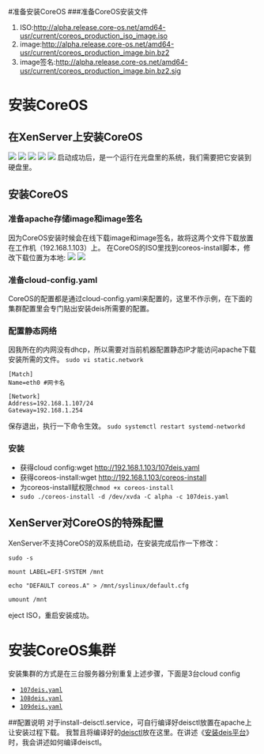 #准备安装CoreOS
###准备CoreOS安装文件
1. ISO:http://alpha.release.core-os.net/amd64-usr/current/coreos_production_iso_image.iso
2. image:http://alpha.release.core-os.net/amd64-usr/current/coreos_production_image.bin.bz2
3. image签名:http://alpha.release.core-os.net/amd64-usr/current/coreos_production_image.bin.bz2.sig

# 安装CoreOS
## 在XenServer上安装CoreOS
![](https://raw.githubusercontent.com/wiselyman/deis-installation/master/01resources/xenserver1.jpg)
![](https://raw.githubusercontent.com/wiselyman/deis-installation/master/01resources/xenserver2.jpg)
![](https://raw.githubusercontent.com/wiselyman/deis-installation/master/01resources/xenserver3.jpg)
![](https://raw.githubusercontent.com/wiselyman/deis-installation/master/01resources/xenserver4.jpg)
![](https://raw.githubusercontent.com/wiselyman/deis-installation/master/01resources/xenserver5.jpg)
启动成功后，是一个运行在光盘里的系统，我们需要把它安装到硬盘里。
## 安装CoreOS
### 准备apache存储image和image签名
因为CoreOS安装时候会在线下载image和image签名，故将这两个文件下载放置在工作机（192.168.1.103）上。
在CoreOS的ISO里找到coreos-install脚本，修改下载位置为本地:
![](https://raw.githubusercontent.com/wiselyman/deis-installation/master/01resources/coreos-install1.jpg)
![](https://raw.githubusercontent.com/wiselyman/deis-installation/master/01resources/coreos-install2.jpg)
### 准备cloud-config.yaml
CoreOS的配置都是通过cloud-config.yaml来配置的，这里不作示例，在下面的集群配置里会专门贴出安装deis所需要的配置。
### 配置静态网络
因我所在的内网没有dhcp，所以需要对当前机器配置静态IP才能访问apache下载安装所需的文件。
`sudo vi static.network  `
```
[Match]
Name=eth0 #网卡名

[Network]
Address=192.168.1.107/24
Gateway=192.168.1.254
```
保存退出，执行一下命令生效。
`sudo systemctl restart systemd-networkd`
### 安装
- 获得cloud config:wget http://192.168.1.103/107deis.yaml
- 获得coreos-install:wget http://192.168.1.103/coreos-install
- 为coreos-install赋权限`chmod +x coreos-install`
- `sudo ./coreos-install -d /dev/xvda -C alpha -c 107deis.yaml`

## XenServer对CoreOS的特殊配置
XenServer不支持CoreOS的双系统启动，在安装完成后作一下修改：
```
sudo -s

mount LABEL=EFI-SYSTEM /mnt

echo "DEFAULT coreos.A" > /mnt/syslinux/default.cfg

umount /mnt
```
eject ISO，重启安装成功。

# 安装CoreOS集群
安装集群的方式是在三台服务器分别重复上述步骤，下面是3台cloud config
- [`107deis.yaml`](https://github.com/wiselyman/deis-installation/blob/master/01resources/107deis.yaml)
- [`108deis.yaml`](https://github.com/wiselyman/deis-installation/blob/master/01resources/108deis.yaml)
- [`109deis.yaml`](https://github.com/wiselyman/deis-installation/blob/master/01resources/109deis.yaml)

##配置说明
对于install-deisctl.service，可自行编译好deisctl放置在apache上让安装过程下载。
我暂且将编译好的[deisctl](https://github.com/wiselyman/deis-installation/blob/master/01resources/deisctl)放在这里。在讲述《[安装deis平台](https://github.com/wiselyman/deis-installation/blob/master/03%E5%AE%89%E8%A3%85deis%E5%B9%B3%E5%8F%B0.md)》时，我会讲述如何编译deisctl。